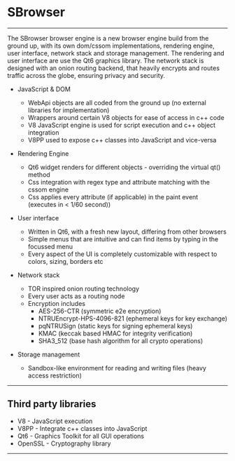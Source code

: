 
# SBrowser

---

The SBrowser browser engine is a new browser engine build from the ground up, with its own dom/cssom
implementations, rendering engine, user interface, network stack and storage management. The rendering
and user interface are use the Qt6 graphics library. The network stack is designed with an onion routing
backend, that heavily encrypts and routes traffic across the globe, ensuring privacy and security.

- JavaScript & DOM
  - WebApi objects are all coded from the ground up (no external libraries for implementation)
  - Wrappers around certain V8 objects for ease of access in c++ code
  - V8 JavaScript engine is used for script execution and c++ object integration
  - V8PP used to expose c++ classes into JavaScript and vice-versa


- Rendering Engine
  - Qt6 widget renders for different objects - overriding the virtual qt() method
  - Css integration with regex type and attribute matching with the cssom engine
  - Css applies every attribute (if applicable) in the paint event (executes in < 1/60 second))


- User interface
  - Written in Qt6, with a fresh new layout, differing from other browsers
  - Simple menus that are intuitive and can find items by typing in the focussed menu
  - Every aspect of the UI is completely customizable with respect to colors, sizing, borders etc


- Network stack
  - TOR inspired onion routing technology
  - Every user acts as a routing node
  - Encryption includes
    - AES-256-CTR (symmetric e2e encryption)
    - NTRUEncrypt-HPS-4096-821 (ephemeral keys for key exchange)
    - pqNTRUSign (static keys for signing ephemeral keys)
    - KMAC (keccak based HMAC for integrity verification)
    - SHA3_512 (base hash algorithm for all crypto operations)


- Storage management
  - Sandbox-like environment for reading and writing files (heavy access restriction)


---

## Third party libraries

- V8 - JavaScript execution
- V8PP - Integrate c++ classes into JavaScript
- Qt6 - Graphics Toolkit for all GUI operations
- OpenSSL - Cryptography library

---
